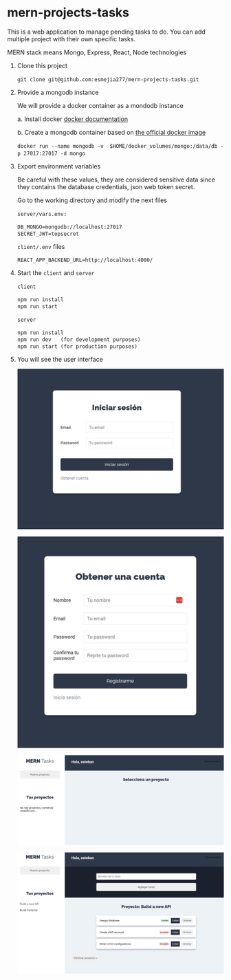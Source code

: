 # mern-projects-tasks

This is a web application to manage pending tasks to do. You can add multiple project with their own specific tasks.

MERN stack means Mongo, Express, React, Node technologies

1. Clone this project

    `git clone git@github.com:esmejia277/mern-projects-tasks.git`

2. Provide a mongodb instance
   
    We will provide a docker container as a mondodb instance
    
    a. Install docker [docker documentation](https://docs.docker.com/)

    b. Create a mongodb container based on [the official docker image](https://hub.docker.com/_/mongo)
 
    `docker run --name mongodb -v 
     $HOME/docker_volumes/mongo:/data/db -p 27017:27017 -d mongo`

3. Export environment variables
    
    Be careful with these values, they are considered sensitive data since they contains the database credentials,
    json web token secret.

    Go to the working directory and modify the next files

    `server/vars.env:`
    
       DB_MONGO=mongodb://localhost:27017
       SECRET_JWT=topsecret

    
    `client/.env` files
        
       REACT_APP_BACKEND_URL=http://localhost:4000/

4. Start the `client` and `server`

    `client`
     
       npm run install
       npm run start

    `server`
     
       npm run install
       npm run dev   (for development purposes)
       npm run start (for production purposes)

5. You will see the user interface

    ![Login](docs/img/login.PNG)

    ![SignUp](docs/img/create-account.PNG)

    ![Home](docs/img/home.PNG)
    
    ![Projects](docs/img/add-project.PNG)